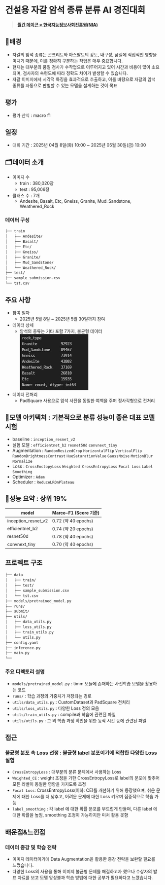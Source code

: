 # 건설용 자갈 암석 종류 분류 AI 경진대회
>[**월간 데이콘 × 한국지능정보사회진흥원(NIA)**](https://dacon.io/competitions/official/236471/overview/description)
## 📌배경
- 자갈의 암석 종류는 콘크리트와 아스팔트의 강도, 내구성, 품질에 직접적인 영향을 미치기 때문에, 이를 정확히 구분하는 작업은 매우 중요합니다.
- 현재는 대부분의 품질 검사가 수작업으로 이루어지고 있어 시간과 비용이 많이 소요되며, 검사자의 숙련도에 따라 정확도 차이가 발생할 수 있습니다.
- 자갈 이미지에서 시각적 특징을 효과적으로 추출하고, 이를 바탕으로 자갈의 암석 종류를 자동으로 판별할 수 있는 모델을 설계하는 것이 목표

## 평가
- 평가 산식 : macro f1

## 일정
- 대회 기간 : 2025년 04월 8일(화) 10:00 ~ 2025년 05월 30일(금) 10:00

## 🗂데이터 소개
- 이미지 수
    - train : 380,020장
    - test : 95,006장
- 클래스 수 : 7개
    - Andesite, Basalt, Etc, Gneiss, Granite, Mud_Sandstone, Weathered_Rock
### 데이터 구성
```bash
├── train
│   ├── Andesite/
│   ├── Basalt/
│   ├── Etc/
│   ├── Gneiss/
│   ├── Granite/
│   ├── Mud_Sandstone/
│   └── Weathered_Rock/
├── test/
├── sample_submission.csv
└── tst.csv
```

## 주요 사항
- 참여 일자
    - 2025년 5월 8일 ~ 2025년 5월 30일까지 참여
- 데이터 상세
    - 암석의 종류는 기타 포함 7가지, 불균형 데이터
    ![](https://github.com/hsmaro/Gravel_Rock_Types_For_Construction_Classification/blob/main/images/label.JPG)
- 데이터 전처리
    - PadSquare 사용으로 암석 사진을 동일한 여백을 주며 정사각형으로 전처리

## 🧠모델 아키텍처 : 기본적으로 분류 성능이 좋은 대표 모델 시험
- baseline : ```inception_resnet_v2```
- 실험 모델 : ```efficientnet_b2``` ```resnet50d``` ```convnext_tiny```
- Augmentation : ```RandomResizedCrop``` ```HorizontalFlip``` ```VerticalFlip``` ```RandomBrightnessContrast``` ```HueSaturationValue``` ```GaussNoise``` ```MotionBlur``` ```Normalize```
- Loss : ```CrossEnctopyLoss``` ```Weighted CrossEntropyLoss``` ```Focal Loss``` ```Label Smoothing```
- Optimizer : ```Adam```
- Scheduler : ```ReduceLROnPlateau```

## 🏅성능 요약 : 상위 19%
|model|Marco-F1 (Score 기준)|
|---|---|
|inception_resnet_v2|0.72 (약 40 epochs)|
|efficientnet_b2|0.74 (약 20 epochs)|
|resnet50d|0.78 (약 40 epochs)|
|convnext_tiny|0.70 (약 40 epochs)|

## 프로젝트 구조
```bash
├── data
│   ├── train/
│   ├── test/
│   ├── sample_submission.csv
│   └── tst.csv
├── models/pretrained_model.py
├── runs/
├── submit/
├── utils/
│   ├── data_utils.py
│   ├── loss_utils.py
│   ├── train_utils.py
│   └── utils.py
├── config.yaml
├── inference.py
├── main.py
└── 
```
### 주요 디렉토리 설명
- ```models/pretrained_model.py``` : timm 모듈에 존재하는 사전학습 모델을 활용하는 코드
- ```runs/``` : 학습 과정의 가중치가 저장되는 경로
- ```utils/data_utils.py``` : CustomDataset과 PadSquare 전처리
- ```utils/loss_utils.py``` : 다양한 Loss 정의 모음
- ```utils/train_utils.py``` : compile과 학습에 관련된 파일
- ```utils/utils.py``` : 그 외 학습 과정 확인을 위한 동작 시간 등에 관련된 파일

## 접근
### 불균형 분포 속 Loss 선정 : 불균형 label 분포이기에 적합한 다양한 Loss 실험
- ```CrossEntropyLoss``` : 대부분의 분류 문제에서 사용하는 Loss
- ```Weighted_CE``` : weight 조정을 가한 CrossEntropyLoss로 label의 분포에 맞추어 모든 라벨이 동일한 영향을 가지도록 조정
- ```Focal Loss```: CrossEntropyLoss(이하: CE)를 개선하기 위해 등장했으며, 쉬운 문제에 대한 Loss를 더 낮추고, 어려운 문제에 대한 Loss 키우며 집중적으로 학습 가능
- ```label_smoothing``` : 각 label 에 대한 확률 분포를 부드럽게 만들며, 다른 label 에 대한 확률을 높임, smoothing 조정이 가능하지만 미처 활용 못함

## 배운점&느낀점
### 데이터 증강 및 학습 전략
- 이미지 데이터이기에 Data Augmentation을 활용한 증강 전략을 보완할 필요를 느꼈습니다.
- 다양한 Loss의 사용을 통해 이미지 불균형 문제를 해결하고자 했으나 수상자의 발표 자료를 보고 모델 앙상블과 학습 방법에 대한 공부가 필요하다고 느꼈습니다.
